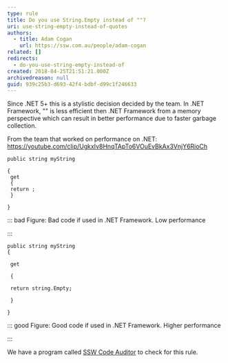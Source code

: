```yaml
---
type: rule
title: Do you use String.Empty instead of ""?
uri: use-string-empty-instead-of-quotes
authors:
  - title: Adam Cogan
    url: https://ssw.com.au/people/adam-cogan
related: []
redirects:
  - do-you-use-string-empty-instead-of
created: 2018-04-25T21:51:21.000Z
archivedreason: null
guid: 939c25b3-d693-42f4-bdbf-d99c1f246633
---
```

Since .NET 5+ this is a stylistic decision decided by the team. In .NET Framework, "" is less efficient then .NET Framework from a memory perspective which can result in better performance due to faster garbage collection.

From the team that worked on performance on .NET: https://youtube.com/clip/UgkxIv8HnqTApTo6VOuEvBkAx3VnjY6RioCh

<!--endintro-->

```
public string myString 
   
{
 get
 {
 return ;
 } 
   
}
```

::: bad
Figure: Bad code if used in .NET Framework. Low performance

:::

```
public string myString
{ 
   
 get 
   
 { 
   
 return string.Empty; 
   
 } 
   
}
```

::: good
Figure: Good code if used in .NET Framework. Higher performance

:::

We have a program called [SSW Code Auditor](https://www.ssw.com.au/ssw/CodeAuditor/Rules.aspx#TimeSpan) to check for this rule.